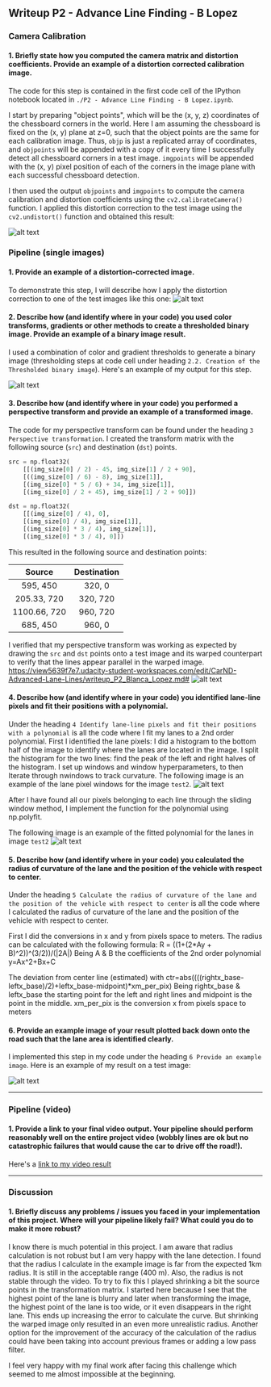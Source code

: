 ## Writeup P2 - Advance Line Finding - B Lopez


[//]: # (Image References)

[image1]: ./output_images/Undist_calibration1.jpg "Undistorted calibration1"
[image2]: ./output_images/Undist_test2.jpg "Undistorted test2"
[image3]: ./output_images/Binary_test2.jpg "Binary Threshold test2"
[image4]: ./output_images/Warped_test2.jpg "Warped test2"
[image5]: ./output_images/Polynomial1_test2.jpg "Lane pixel windows test2"
[image6]: ./output_images/Polynomial2_test2.jpg "Lane Polynomial test2"
[image7]: ./output_images/HighlightLane_test2.jpg "Highlight Lane test2"

[video1]: ./project_video_Processed.mp4 "Video"


### Camera Calibration

#### 1. Briefly state how you computed the camera matrix and distortion coefficients. Provide an example of a distortion corrected calibration image.

The code for this step is contained in the first code cell of the IPython notebook located in `./P2 - Advance Line Finding - B Lopez.ipynb`.

I start by preparing "object points", which will be the (x, y, z) coordinates of the chessboard corners in the world. Here I am assuming the chessboard is fixed on the (x, y) plane at z=0, such that the object points are the same for each calibration image.  Thus, `objp` is just a replicated array of coordinates, and `objpoints` will be appended with a copy of it every time I successfully detect all chessboard corners in a test image.  `imgpoints` will be appended with the (x, y) pixel position of each of the corners in the image plane with each successful chessboard detection.  

I then used the output `objpoints` and `imgpoints` to compute the camera calibration and distortion coefficients using the `cv2.calibrateCamera()` function.  I applied this distortion correction to the test image using the `cv2.undistort()` function and obtained this result: 

![alt text][image1]

### Pipeline (single images)

#### 1. Provide an example of a distortion-corrected image.

To demonstrate this step, I will describe how I apply the distortion correction to one of the test images like this one:
![alt text][image2]

#### 2. Describe how (and identify where in your code) you used color transforms, gradients or other methods to create a thresholded binary image.  Provide an example of a binary image result.

I used a combination of color and gradient thresholds to generate a binary image (thresholding steps at code cell under heading `2.2. Creation of the Thresholded binary image`). Here's an example of my output for this step.  

![alt text][image3]

#### 3. Describe how (and identify where in your code) you performed a perspective transform and provide an example of a transformed image.

The code for my perspective transform can be found under the heading `3 Perspective transformation`. 
I created the transform matrix with the following source (`src`) and destination (`dst`) points.

```python
src = np.float32(
    [[(img_size[0] / 2) - 45, img_size[1] / 2 + 90],
    [((img_size[0] / 6) - 8), img_size[1]],
    [(img_size[0] * 5 / 6) + 34, img_size[1]],
    [(img_size[0] / 2 + 45), img_size[1] / 2 + 90]])

dst = np.float32(
    [[(img_size[0] / 4), 0],
    [(img_size[0] / 4), img_size[1]],
    [(img_size[0] * 3 / 4), img_size[1]],
    [(img_size[0] * 3 / 4), 0]])

```

This resulted in the following source and destination points:

| Source        | Destination   | 
|:-------------:|:-------------:| 
| 595,     450  | 320, 0        | 
| 205.33,  720  | 320, 720      |
| 1100.66, 720  | 960, 720      |
| 685,     450  | 960, 0        |

I verified that my perspective transform was working as expected by drawing the `src` and `dst` points onto a test image and its warped counterpart to verify that the lines appear parallel in the warped image.
https://view5639f7e7.udacity-student-workspaces.com/edit/CarND-Advanced-Lane-Lines/writeup_P2_Blanca_Lopez.md#
![alt text][image4]

#### 4. Describe how (and identify where in your code) you identified lane-line pixels and fit their positions with a polynomial.

Under the heading `4 Identify lane-line pixels and fit their positions with a polynomial` is all the code where I fit my lanes to a 2nd order polynomial. 
First I identified the lane pixels:
I did a histogram to the bottom half of the image to identify where the lanes are located in the image.
I split the histogram for the two lines: find the peak of the left and right halves of the histogram.
I set up windows and window hyperparameters, to then Iterate through nwindows to track curvature.
The following image is an example of the lane pixel windows for the image `test2`.
![alt text][image5]

After I have found all our pixels belonging to each line through the sliding window method, I implement the function for the polynomial using np.polyfit. 

The following image is an example of the fitted polynomial for the lanes in image `test2`
![alt text][image6]

#### 5. Describe how (and identify where in your code) you calculated the radius of curvature of the lane and the position of the vehicle with respect to center.

Under the heading `5 Calculate the radius of curvature of the lane and the position of the vehicle with respect to center` is all the code where I calculated the radius of curvature of the lane and the position of the vehicle with respect to center. 

First I did the conversions in x and y from pixels space to meters.
The radius can be calculated with the following formula:
R = ((1+(2*Ay + B)^2))^(3/2))/(|2A|)
Being A & B the coefficients of the 2nd order polynomial y=Ax^2+Bx+C

The deviation from center line (estimated) with 
ctr=abs((((rightx_base-leftx_base)/2)+leftx_base-midpoint)*xm_per_pix) 
Being rightx_base & leftx_base the starting point for the left and right lines and midpoint is the point in the middle.
xm_per_pix is the conversion x from pixels space to meters

#### 6. Provide an example image of your result plotted back down onto the road such that the lane area is identified clearly.

I implemented this step in my code under the heading `6 Provide an example image`.  Here is an example of my result on a test image:

![alt text][image7]

---

### Pipeline (video)

#### 1. Provide a link to your final video output.  Your pipeline should perform reasonably well on the entire project video (wobbly lines are ok but no catastrophic failures that would cause the car to drive off the road!).

Here's a [link to my video result](./project_video.mp4)

---

### Discussion

#### 1. Briefly discuss any problems / issues you faced in your implementation of this project.  Where will your pipeline likely fail?  What could you do to make it more robust?

I know there is much potential in this project. I am aware that radius calculation is not robust but I am very happy with the lane detection.
I found that the radius I calculate in the example image is far from the expected 1km radius. It is still in the acceptable range (400 m). Also, the radius is not stable through the video. To try to fix this I played shrinking a bit the source points in the transformation matrix. I started here because I see that the highest point of the lane is blurry and later when transforming the image, the highest point of the lane is too wide, or it even disappears in the right lane. This ends up increasing the error to calculate the curve. But shrinking the warped image only resulted in an even more unrealistic radius. 
Another option for the improvement of the accuracy of the calculation of the radius could have been taking into account previous frames or adding a low pass filter. 

I feel very happy with my final work after facing this challenge which seemed to me almost impossible at the beginning.

